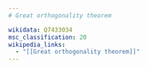 ```yaml
---
# Great orthogonality theorem

wikidata: Q7433034
msc_classification: 20
wikipedia_links:
  - "[[Great orthogonality theorem]]"
---
```

